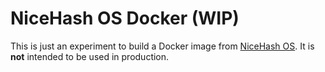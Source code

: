 # NiceHash OS Docker (WIP)
This is just an experiment to build a Docker image from [NiceHash OS](https://www.nicehash.com/blog/post/nicehash-os-flash-tool-user-guide). It is **not** intended to be used in production.
